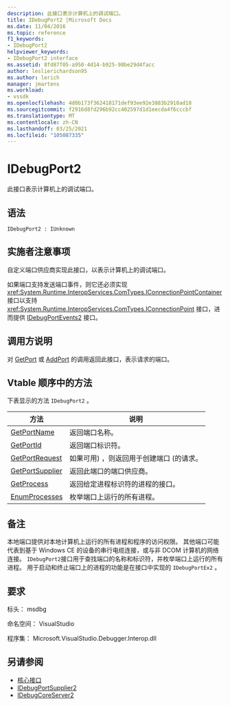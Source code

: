 ```yaml
---
description: 此接口表示计算机上的调试端口。
title: IDebugPort2 |Microsoft Docs
ms.date: 11/04/2016
ms.topic: reference
f1_keywords:
- IDebugPort2
helpviewer_keywords:
- IDebugPort2 interface
ms.assetid: 8fd87f05-a950-4d14-b925-98be29d4facc
author: leslierichardson95
ms.author: lerich
manager: jmartens
ms.workload:
- vssdk
ms.openlocfilehash: 4d0b173f362418171def93ee92e3883b2910ad18
ms.sourcegitcommit: f2916d8fd296b92cc402597d1d1eecda4f6cccbf
ms.translationtype: MT
ms.contentlocale: zh-CN
ms.lasthandoff: 03/25/2021
ms.locfileid: "105087335"
---
```

# <a name="idebugport2"></a>IDebugPort2
此接口表示计算机上的调试端口。

## <a name="syntax"></a>语法

```
IDebugPort2 : IUnknown
```

## <a name="notes-for-implementers"></a>实施者注意事项
 自定义端口供应商实现此接口，以表示计算机上的调试端口。

 如果端口支持发送端口事件，则它还必须实现 <xref:System.Runtime.InteropServices.ComTypes.IConnectionPointContainer> 接口以支持 <xref:System.Runtime.InteropServices.ComTypes.IConnectionPoint> 接口，进而提供 [IDebugPortEvents2](../../../extensibility/debugger/reference/idebugportevents2.md) 接口。

## <a name="notes-for-callers"></a>调用方说明
 对 [GetPort](../../../extensibility/debugger/reference/idebugportsupplier2-getport.md) 或 [AddPort](../../../extensibility/debugger/reference/idebugportsupplier2-addport.md) 的调用返回此接口，表示请求的端口。

## <a name="methods-in-vtable-order"></a>Vtable 顺序中的方法
 下表显示的方法 `IDebugPort2` 。

|方法|说明|
|------------|-----------------|
|[GetPortName](../../../extensibility/debugger/reference/idebugport2-getportname.md)|返回端口名称。|
|[GetPortId](../../../extensibility/debugger/reference/idebugport2-getportid.md)|返回端口标识符。|
|[GetPortRequest](../../../extensibility/debugger/reference/idebugport2-getportrequest.md)|如果可用) ，则返回用于创建端口 (的请求。|
|[GetPortSupplier](../../../extensibility/debugger/reference/idebugport2-getportsupplier.md)|返回此端口的端口供应商。|
|[GetProcess](../../../extensibility/debugger/reference/idebugport2-getprocess.md)|返回给定进程标识符的进程的接口。|
|[EnumProcesses](../../../extensibility/debugger/reference/idebugport2-enumprocesses.md)|枚举端口上运行的所有进程。|

## <a name="remarks"></a>备注
 本地端口提供对本地计算机上运行的所有进程和程序的访问权限。 其他端口可能代表到基于 Windows CE 的设备的串行电缆连接，或与非 DCOM 计算机的网络连接。 `IDebugPort2`接口用于查找端口的名称和标识符，并枚举端口上运行的所有进程。 用于启动和终止端口上的进程的功能是在接口中实现的 `IDebugPortEx2` 。

## <a name="requirements"></a>要求
 标头： msdbg

 命名空间： VisualStudio

 程序集： Microsoft.VisualStudio.Debugger.Interop.dll

## <a name="see-also"></a>另请参阅
- [核心接口](../../../extensibility/debugger/reference/core-interfaces.md)
- [IDebugPortSupplier2](../../../extensibility/debugger/reference/idebugportsupplier2.md)
- [IDebugCoreServer2](../../../extensibility/debugger/reference/idebugcoreserver2.md)
